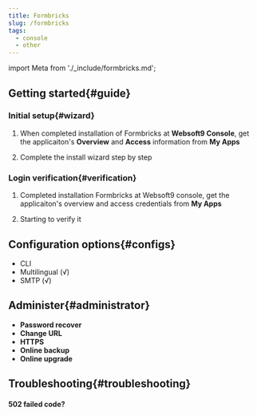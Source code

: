 ```yaml
---
title: Formbricks
slug: /formbricks
tags:
  - console
  - other
---
```


import Meta from './_include/formbricks.md';

<Meta name="meta" />

## Getting started{#guide}

### Initial setup{#wizard}

1. When completed installation of Formbricks at **Websoft9 Console**, get the applicaiton's **Overview** and **Access** information from **My Apps**  

2. Complete the install wizard step by step

### Login verification{#verification}

1. Completed installation Formbricks at Websoft9 console, get the applicaiton's overview and access credentials from **My Apps**  

2. Starting to verify it

## Configuration options{#configs}

- CLI
- Multilingual (√)
- SMTP (√)

## Administer{#administrator}

- **Password recover**
- **Change URL**
- **HTTPS**
- **Online backup**
- **Online upgrade**

## Troubleshooting{#troubleshooting}

#### 502 failed code?